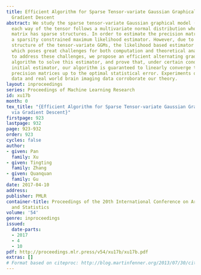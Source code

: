 ```yaml
---
title: Efficient Algorithm for Sparse Tensor-variate Gaussian Graphical Models via
  Gradient Descent
abstract: We study the sparse tensor-variate Gaussian graphical model (STGGM), where
  each way of the tensor follows a multivariate normal distribution whose precision
  matrix has sparse structures. In order to estimate the precision matrices, we propose
  a sparsity constrained maximum likelihood estimator. However, due to the complex
  structure of the tensor-variate GGMs, the likelihood based estimator is non-convex,
  which poses great challenges for both computation and theoretical analysis. In order
  to address these challenges, we propose an efficient alternating gradient descent
  algorithm to solve this estimator, and prove that, under certain conditions on the
  initial estimator, our algorithm is guaranteed to linearly converge to the unknown
  precision matrices up to the optimal statistical error. Experiments on both synthetic
  data and real world brain imaging data corroborate our theory.
layout: inproceedings
series: Proceedings of Machine Learning Research
id: xu17b
month: 0
tex_title: "{Efficient Algorithm for Sparse Tensor-variate Gaussian Graphical Models
  via Gradient Descent}"
firstpage: 923
lastpage: 932
page: 923-932
order: 923
cycles: false
author:
- given: Pan
  family: Xu
- given: Tingting
  family: Zhang
- given: Quanquan
  family: Gu
date: 2017-04-10
address: 
publisher: PMLR
container-title: Proceedings of the 20th International Conference on Artificial Intelligence
  and Statistics
volume: '54'
genre: inproceedings
issued:
  date-parts:
  - 2017
  - 4
  - 10
pdf: http://proceedings.mlr.press/v54/xu17b/xu17b.pdf
extras: []
# Format based on citeproc: http://blog.martinfenner.org/2013/07/30/citeproc-yaml-for-bibliographies/
---
```

